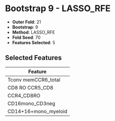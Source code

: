 # Bootstrap 9 - LASSO_RFE

- **Outer Fold**: 21
- **Bootstrap**: 9
- **Method**: LASSO_RFE
- **Fold Seed**: 70
- **Features Selected**: 5

## Selected Features

| Feature |
|---------|
| Tconv memCCR6_total |
| CD8 RO CCR5_CD8 |
| CCR4_CD8RO |
| CD16mono_CD3neg |
| CD14+16+mono_myeloid |
